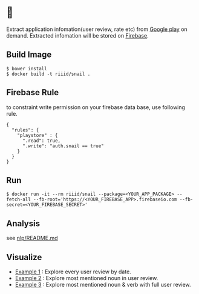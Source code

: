 # :snail:

Extract application infomation(user review, rate etc) from [Google play](https://play.google.com/store/apps) on demand. Extracted infomation will be stored on [Firebase](https://www.firebase.com).

## Build Image

```
$ bower install
$ docker build -t riiid/snail .
```

## Firebase Rule

to constraint write permission on your firebase data base, use following rule.

```
{
  "rules": {
    "playstore" : {
      ".read": true,
      ".write": "auth.snail == true"
    }
  }
}
```

## Run

```
$ docker run -it --rm riiid/snail --package=<YOUR_APP_PACKAGE> --fetch-all --fb-root='https://<YOUR_FIREBASE_APP>.firebaseio.com --fb-secret=<YOUR_FIREBASE_SECRET>'
```

## Analysis

see [nlp/README.md](https://github.com/riiid/snail/blob/master/nlp/README.md)

## Visualize

* [Example 1](http://codepen.io/chitacan/full/XbZgEx/) : Explore every user review by date.
* [Example 2](http://codepen.io/chitacan/full/oXqKoX/) : Explore most mentioned noun in user review.
* [Example 3](http://codepen.io/chitacan/full/yNEeQq/) : Explore most mentioned noun & verb with full user review.

